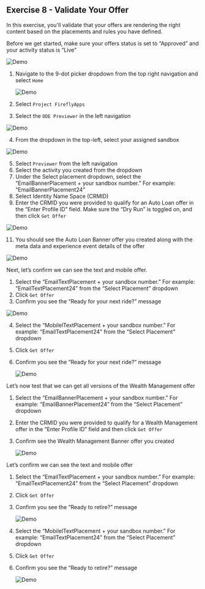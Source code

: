 ## Exercise 8 - Validate Your Offer

In this exercise, you'll validate that your offers are rendering the right content based on the placements and rules you have defined.

Before we get started, make sure your offers status is set to “Approved” and your activity status is “Live”

   ![Demo](images/testActivity1.png)

1.	Navigate to the 9-dot picker dropdown from the top right navigation and select `Home`

    ![Demo](images/testActivity2.png)

2.	Select `Project FireflyApps`
 
3.	Select the `ODE Previewer` in the left navigation

   ![Demo](images/testActivity3.png)

4.	From the dropdown in the top-left, select your assigned sandbox
 
   ![Demo](images/testActivity4.png)

5.	Select `Previewer` from the left navigation
6.	Select the activity you created from the dropdown
7.	Under the Select placement dropdown, select the “EmailBannerPlacement + your sandbox number.” For example: “EmailBannerPlacement24”
8.	Select Identity Name Space (CRMID)
9.	Enter the CRMID you were provided to qualify for an Auto Loan offer in the “Enter Profile ID” field. Make sure the “Dry Run” is toggled on, and then click `Get Offer`

   ![Demo](images/testActivity5.png)

11.	You should see the Auto Loan Banner offer you created along with the meta data and experience event details of the offer

   ![Demo](images/testActivity-ResultAutoLoan.png)
   
Next, let’s confirm we can see the text and mobile offer.

1.	Select the “EmailTextPlacement + your sandbox number.” For example: “EmailTextPlacement24” from the “Select Placement” dropdown
2.	Click `Get Offer`
3.	Confirm you see the “Ready for your next ride?” message
 
   ![Demo](images/testActivity-ResultAutoLoanText.png)
 
4.	Select the “MobilelTextPlacement + your sandbox number.” For example: “EmailTextPlacement24” from the “Select Placement” dropdown
5.	Click `Get Offer`
6.	Confirm you see the “Ready for your next ride?” message

    ![Demo](images/testActivity-ResultAutoLoanMobileText.png)

Let’s now test that we can get all versions of the Wealth Management offer

1.	Select the “EmailBannerPlacement + your sandbox number.” For example: “EmailBannerPlacement24” from the “Select Placement” dropdown
2.	Enter the CRMID you were provided to qualify for a Wealth Management offer in the “Enter Profile ID” field and then click `Get Offer`
3.	Confirm see the Wealth Management Banner offer you created
 
    ![Demo](images/testActivity-ResultBannerWM.png)
    
Let’s confirm we can see the text and mobile offer

1.	Select the “EmailTextPlacement + your sandbox number.” For example: “EmailTextPlacement24” from the “Select Placement” dropdown
2.	Click `Get Offer`
3.	Confirm you see the “Ready to retire?” message


    ![Demo](images/testActivity-ResultEmailtextWM.png)

4.	Select the “MobilelTextPlacement + your sandbox number.” For example: “EmailTextPlacement24” from the “Select Placement” dropdown
5.	Click `Get Offer`
6.	Confirm you see the “Ready to retire?” message


    ![Demo](images/testActivity-ResultMobileTextWM.png)
